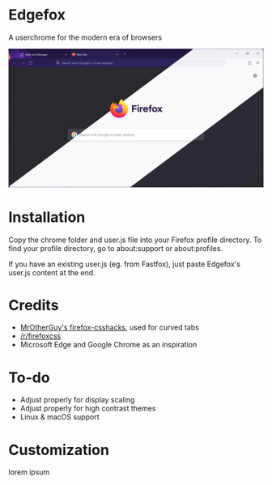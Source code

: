 # Edgefox
A userchrome for the modern era of browsers

![Promo image](promo-image.png)

# Installation
Copy the chrome folder and user.js file into your Firefox profile directory. To find your profile directory, go to about:support or about:profiles.

If you have an existing user.js (eg. from Fastfox), just paste Edgefox's user.js content at the end.

# Credits
* [MrOtherGuy's firefox-csshacks](https://github.com/MrOtherGuy/firefox-csshacks), used for curved tabs
* [/r/firefoxcss](https://reddit.com/r/firefoxcss/)
* Microsoft Edge and Google Chrome as an inspiration

# To-do
* Adjust properly for display scaling
* Adjust properly for high contrast themes
* Linux & macOS support

# Customization
lorem ipsum
